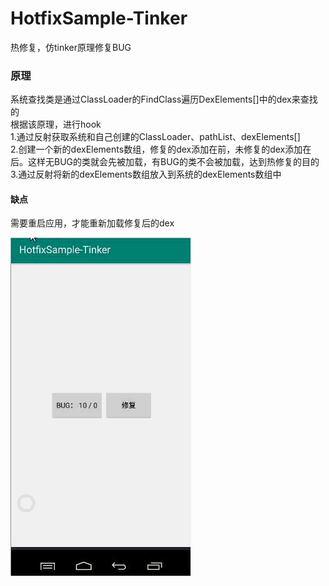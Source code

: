 # HotfixSample-Tinker
热修复，仿tinker原理修复BUG

### 原理
系统查找类是通过ClassLoader的FindClass遍历DexElements[]中的dex来查找的     
根据该原理，进行hook        
1.通过反射获取系统和自己创建的ClassLoader、pathList、dexElements[]      
2.创建一个新的dexElements数组，修复的dex添加在前，未修复的dex添加在后。这样无BUG的类就会先被加载，有BUG的类不会被加载，达到热修复的目的       
3.通过反射将新的dexElements数组放入到系统的dexElements数组中            
#### 缺点
需要重启应用，才能重新加载修复后的dex

![演示gif](https://github.com/CoderWalterXu/HotfixSample-Tinker/blob/master/picture/hotfix-tinker.gif)
